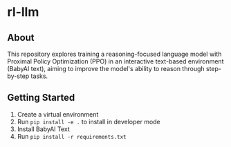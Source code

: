 # rl-llm

## About

This repository explores training a reasoning-focused language model with Proximal Policy Optimization (PPO) in an interactive text-based environment (BabyAI text), aiming to improve the model's ability to reason through step-by-step tasks.

## Getting Started

1. Create a virtual environment
2. Run `pip install -e .` to install in developer mode
3. Install BabyAI Text
4. Run `pip install -r requirements.txt`
